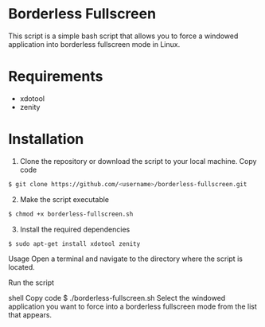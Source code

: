 <h1 align="left">
	Borderless Fullscreen
</h1>

This script is a simple bash script that allows you to force a windowed application into borderless fullscreen mode in Linux.

<h1 align="left">
	Requirements
</h1>

* xdotool
* zenity

<h1 align="left">
	Installation
</h1>

1. Clone the repository or download the script to your local machine.
Copy code

```sh
$ git clone https://github.com/<username>/borderless-fullscreen.git
```
2. Make the script executable

```sh
$ chmod +x borderless-fullscreen.sh
```
3. Install the required dependencies

```sh
$ sudo apt-get install xdotool zenity
```

Usage
Open a terminal and navigate to the directory where the script is located.

Run the script

shell
Copy code
$ ./borderless-fullscreen.sh
Select the windowed application you want to force into a borderless fullscreen mode from the list that appears.
